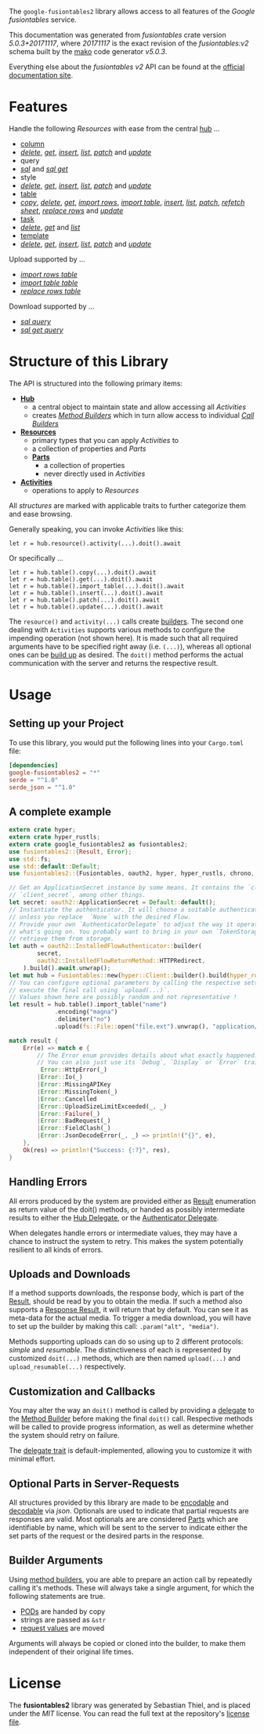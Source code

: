 <!---
DO NOT EDIT !
This file was generated automatically from 'src/generator/templates/api/README.md.mako'
DO NOT EDIT !
-->
The `google-fusiontables2` library allows access to all features of the *Google fusiontables* service.

This documentation was generated from *fusiontables* crate version *5.0.3+20171117*, where *20171117* is the exact revision of the *fusiontables:v2* schema built by the [mako](http://www.makotemplates.org/) code generator *v5.0.3*.

Everything else about the *fusiontables* *v2* API can be found at the
[official documentation site](https://developers.google.com/fusiontables).
# Features

Handle the following *Resources* with ease from the central [hub](https://docs.rs/google-fusiontables2/5.0.3+20171117/google_fusiontables2/Fusiontables) ...

* [column](https://docs.rs/google-fusiontables2/5.0.3+20171117/google_fusiontables2/api::Column)
 * [*delete*](https://docs.rs/google-fusiontables2/5.0.3+20171117/google_fusiontables2/api::ColumnDeleteCall), [*get*](https://docs.rs/google-fusiontables2/5.0.3+20171117/google_fusiontables2/api::ColumnGetCall), [*insert*](https://docs.rs/google-fusiontables2/5.0.3+20171117/google_fusiontables2/api::ColumnInsertCall), [*list*](https://docs.rs/google-fusiontables2/5.0.3+20171117/google_fusiontables2/api::ColumnListCall), [*patch*](https://docs.rs/google-fusiontables2/5.0.3+20171117/google_fusiontables2/api::ColumnPatchCall) and [*update*](https://docs.rs/google-fusiontables2/5.0.3+20171117/google_fusiontables2/api::ColumnUpdateCall)
* query
 * [*sql*](https://docs.rs/google-fusiontables2/5.0.3+20171117/google_fusiontables2/api::QuerySqlCall) and [*sql get*](https://docs.rs/google-fusiontables2/5.0.3+20171117/google_fusiontables2/api::QuerySqlGetCall)
* style
 * [*delete*](https://docs.rs/google-fusiontables2/5.0.3+20171117/google_fusiontables2/api::StyleDeleteCall), [*get*](https://docs.rs/google-fusiontables2/5.0.3+20171117/google_fusiontables2/api::StyleGetCall), [*insert*](https://docs.rs/google-fusiontables2/5.0.3+20171117/google_fusiontables2/api::StyleInsertCall), [*list*](https://docs.rs/google-fusiontables2/5.0.3+20171117/google_fusiontables2/api::StyleListCall), [*patch*](https://docs.rs/google-fusiontables2/5.0.3+20171117/google_fusiontables2/api::StylePatchCall) and [*update*](https://docs.rs/google-fusiontables2/5.0.3+20171117/google_fusiontables2/api::StyleUpdateCall)
* [table](https://docs.rs/google-fusiontables2/5.0.3+20171117/google_fusiontables2/api::Table)
 * [*copy*](https://docs.rs/google-fusiontables2/5.0.3+20171117/google_fusiontables2/api::TableCopyCall), [*delete*](https://docs.rs/google-fusiontables2/5.0.3+20171117/google_fusiontables2/api::TableDeleteCall), [*get*](https://docs.rs/google-fusiontables2/5.0.3+20171117/google_fusiontables2/api::TableGetCall), [*import rows*](https://docs.rs/google-fusiontables2/5.0.3+20171117/google_fusiontables2/api::TableImportRowCall), [*import table*](https://docs.rs/google-fusiontables2/5.0.3+20171117/google_fusiontables2/api::TableImportTableCall), [*insert*](https://docs.rs/google-fusiontables2/5.0.3+20171117/google_fusiontables2/api::TableInsertCall), [*list*](https://docs.rs/google-fusiontables2/5.0.3+20171117/google_fusiontables2/api::TableListCall), [*patch*](https://docs.rs/google-fusiontables2/5.0.3+20171117/google_fusiontables2/api::TablePatchCall), [*refetch sheet*](https://docs.rs/google-fusiontables2/5.0.3+20171117/google_fusiontables2/api::TableRefetchSheetCall), [*replace rows*](https://docs.rs/google-fusiontables2/5.0.3+20171117/google_fusiontables2/api::TableReplaceRowCall) and [*update*](https://docs.rs/google-fusiontables2/5.0.3+20171117/google_fusiontables2/api::TableUpdateCall)
* [task](https://docs.rs/google-fusiontables2/5.0.3+20171117/google_fusiontables2/api::Task)
 * [*delete*](https://docs.rs/google-fusiontables2/5.0.3+20171117/google_fusiontables2/api::TaskDeleteCall), [*get*](https://docs.rs/google-fusiontables2/5.0.3+20171117/google_fusiontables2/api::TaskGetCall) and [*list*](https://docs.rs/google-fusiontables2/5.0.3+20171117/google_fusiontables2/api::TaskListCall)
* [template](https://docs.rs/google-fusiontables2/5.0.3+20171117/google_fusiontables2/api::Template)
 * [*delete*](https://docs.rs/google-fusiontables2/5.0.3+20171117/google_fusiontables2/api::TemplateDeleteCall), [*get*](https://docs.rs/google-fusiontables2/5.0.3+20171117/google_fusiontables2/api::TemplateGetCall), [*insert*](https://docs.rs/google-fusiontables2/5.0.3+20171117/google_fusiontables2/api::TemplateInsertCall), [*list*](https://docs.rs/google-fusiontables2/5.0.3+20171117/google_fusiontables2/api::TemplateListCall), [*patch*](https://docs.rs/google-fusiontables2/5.0.3+20171117/google_fusiontables2/api::TemplatePatchCall) and [*update*](https://docs.rs/google-fusiontables2/5.0.3+20171117/google_fusiontables2/api::TemplateUpdateCall)


Upload supported by ...

* [*import rows table*](https://docs.rs/google-fusiontables2/5.0.3+20171117/google_fusiontables2/api::TableImportRowCall)
* [*import table table*](https://docs.rs/google-fusiontables2/5.0.3+20171117/google_fusiontables2/api::TableImportTableCall)
* [*replace rows table*](https://docs.rs/google-fusiontables2/5.0.3+20171117/google_fusiontables2/api::TableReplaceRowCall)

Download supported by ...

* [*sql query*](https://docs.rs/google-fusiontables2/5.0.3+20171117/google_fusiontables2/api::QuerySqlCall)
* [*sql get query*](https://docs.rs/google-fusiontables2/5.0.3+20171117/google_fusiontables2/api::QuerySqlGetCall)



# Structure of this Library

The API is structured into the following primary items:

* **[Hub](https://docs.rs/google-fusiontables2/5.0.3+20171117/google_fusiontables2/Fusiontables)**
    * a central object to maintain state and allow accessing all *Activities*
    * creates [*Method Builders*](https://docs.rs/google-fusiontables2/5.0.3+20171117/google_fusiontables2/client::MethodsBuilder) which in turn
      allow access to individual [*Call Builders*](https://docs.rs/google-fusiontables2/5.0.3+20171117/google_fusiontables2/client::CallBuilder)
* **[Resources](https://docs.rs/google-fusiontables2/5.0.3+20171117/google_fusiontables2/client::Resource)**
    * primary types that you can apply *Activities* to
    * a collection of properties and *Parts*
    * **[Parts](https://docs.rs/google-fusiontables2/5.0.3+20171117/google_fusiontables2/client::Part)**
        * a collection of properties
        * never directly used in *Activities*
* **[Activities](https://docs.rs/google-fusiontables2/5.0.3+20171117/google_fusiontables2/client::CallBuilder)**
    * operations to apply to *Resources*

All *structures* are marked with applicable traits to further categorize them and ease browsing.

Generally speaking, you can invoke *Activities* like this:

```Rust,ignore
let r = hub.resource().activity(...).doit().await
```

Or specifically ...

```ignore
let r = hub.table().copy(...).doit().await
let r = hub.table().get(...).doit().await
let r = hub.table().import_table(...).doit().await
let r = hub.table().insert(...).doit().await
let r = hub.table().patch(...).doit().await
let r = hub.table().update(...).doit().await
```

The `resource()` and `activity(...)` calls create [builders][builder-pattern]. The second one dealing with `Activities`
supports various methods to configure the impending operation (not shown here). It is made such that all required arguments have to be
specified right away (i.e. `(...)`), whereas all optional ones can be [build up][builder-pattern] as desired.
The `doit()` method performs the actual communication with the server and returns the respective result.

# Usage

## Setting up your Project

To use this library, you would put the following lines into your `Cargo.toml` file:

```toml
[dependencies]
google-fusiontables2 = "*"
serde = "^1.0"
serde_json = "^1.0"
```

## A complete example

```Rust
extern crate hyper;
extern crate hyper_rustls;
extern crate google_fusiontables2 as fusiontables2;
use fusiontables2::{Result, Error};
use std::fs;
use std::default::Default;
use fusiontables2::{Fusiontables, oauth2, hyper, hyper_rustls, chrono, FieldMask};

// Get an ApplicationSecret instance by some means. It contains the `client_id` and
// `client_secret`, among other things.
let secret: oauth2::ApplicationSecret = Default::default();
// Instantiate the authenticator. It will choose a suitable authentication flow for you,
// unless you replace  `None` with the desired Flow.
// Provide your own `AuthenticatorDelegate` to adjust the way it operates and get feedback about
// what's going on. You probably want to bring in your own `TokenStorage` to persist tokens and
// retrieve them from storage.
let auth = oauth2::InstalledFlowAuthenticator::builder(
        secret,
        oauth2::InstalledFlowReturnMethod::HTTPRedirect,
    ).build().await.unwrap();
let mut hub = Fusiontables::new(hyper::Client::builder().build(hyper_rustls::HttpsConnectorBuilder::new().with_native_roots().https_or_http().enable_http1().build()), auth);
// You can configure optional parameters by calling the respective setters at will, and
// execute the final call using `upload(...)`.
// Values shown here are possibly random and not representative !
let result = hub.table().import_table("name")
             .encoding("magna")
             .delimiter("no")
             .upload(fs::File::open("file.ext").unwrap(), "application/octet-stream".parse().unwrap()).await;

match result {
    Err(e) => match e {
        // The Error enum provides details about what exactly happened.
        // You can also just use its `Debug`, `Display` or `Error` traits
         Error::HttpError(_)
        |Error::Io(_)
        |Error::MissingAPIKey
        |Error::MissingToken(_)
        |Error::Cancelled
        |Error::UploadSizeLimitExceeded(_, _)
        |Error::Failure(_)
        |Error::BadRequest(_)
        |Error::FieldClash(_)
        |Error::JsonDecodeError(_, _) => println!("{}", e),
    },
    Ok(res) => println!("Success: {:?}", res),
}

```
## Handling Errors

All errors produced by the system are provided either as [Result](https://docs.rs/google-fusiontables2/5.0.3+20171117/google_fusiontables2/client::Result) enumeration as return value of
the doit() methods, or handed as possibly intermediate results to either the
[Hub Delegate](https://docs.rs/google-fusiontables2/5.0.3+20171117/google_fusiontables2/client::Delegate), or the [Authenticator Delegate](https://docs.rs/yup-oauth2/*/yup_oauth2/trait.AuthenticatorDelegate.html).

When delegates handle errors or intermediate values, they may have a chance to instruct the system to retry. This
makes the system potentially resilient to all kinds of errors.

## Uploads and Downloads
If a method supports downloads, the response body, which is part of the [Result](https://docs.rs/google-fusiontables2/5.0.3+20171117/google_fusiontables2/client::Result), should be
read by you to obtain the media.
If such a method also supports a [Response Result](https://docs.rs/google-fusiontables2/5.0.3+20171117/google_fusiontables2/client::ResponseResult), it will return that by default.
You can see it as meta-data for the actual media. To trigger a media download, you will have to set up the builder by making
this call: `.param("alt", "media")`.

Methods supporting uploads can do so using up to 2 different protocols:
*simple* and *resumable*. The distinctiveness of each is represented by customized
`doit(...)` methods, which are then named `upload(...)` and `upload_resumable(...)` respectively.

## Customization and Callbacks

You may alter the way an `doit()` method is called by providing a [delegate](https://docs.rs/google-fusiontables2/5.0.3+20171117/google_fusiontables2/client::Delegate) to the
[Method Builder](https://docs.rs/google-fusiontables2/5.0.3+20171117/google_fusiontables2/client::CallBuilder) before making the final `doit()` call.
Respective methods will be called to provide progress information, as well as determine whether the system should
retry on failure.

The [delegate trait](https://docs.rs/google-fusiontables2/5.0.3+20171117/google_fusiontables2/client::Delegate) is default-implemented, allowing you to customize it with minimal effort.

## Optional Parts in Server-Requests

All structures provided by this library are made to be [encodable](https://docs.rs/google-fusiontables2/5.0.3+20171117/google_fusiontables2/client::RequestValue) and
[decodable](https://docs.rs/google-fusiontables2/5.0.3+20171117/google_fusiontables2/client::ResponseResult) via *json*. Optionals are used to indicate that partial requests are responses
are valid.
Most optionals are are considered [Parts](https://docs.rs/google-fusiontables2/5.0.3+20171117/google_fusiontables2/client::Part) which are identifiable by name, which will be sent to
the server to indicate either the set parts of the request or the desired parts in the response.

## Builder Arguments

Using [method builders](https://docs.rs/google-fusiontables2/5.0.3+20171117/google_fusiontables2/client::CallBuilder), you are able to prepare an action call by repeatedly calling it's methods.
These will always take a single argument, for which the following statements are true.

* [PODs][wiki-pod] are handed by copy
* strings are passed as `&str`
* [request values](https://docs.rs/google-fusiontables2/5.0.3+20171117/google_fusiontables2/client::RequestValue) are moved

Arguments will always be copied or cloned into the builder, to make them independent of their original life times.

[wiki-pod]: http://en.wikipedia.org/wiki/Plain_old_data_structure
[builder-pattern]: http://en.wikipedia.org/wiki/Builder_pattern
[google-go-api]: https://github.com/google/google-api-go-client

# License
The **fusiontables2** library was generated by Sebastian Thiel, and is placed
under the *MIT* license.
You can read the full text at the repository's [license file][repo-license].

[repo-license]: https://github.com/Byron/google-apis-rsblob/main/LICENSE.md


